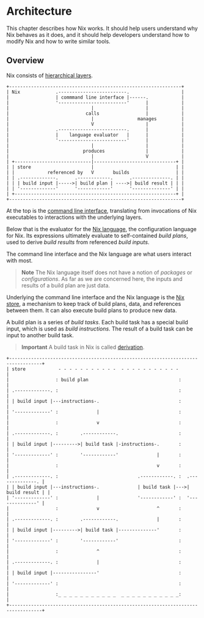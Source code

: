 # Architecture

This chapter describes how Nix works.
It should help users understand why Nix behaves as it does, and it should help developers understand how to modify Nix and how to write similar tools.

## Overview

Nix consists of [hierarchical layers].

[hierarchical layers]: https://en.m.wikipedia.org/wiki/Multitier_architecture#Layers

```
+---------------------------------------------------------------+
| Nix             .-------------------------.                   |
|                 | commmand line interface |------.            |
|                 '-------------------------'      |            |
|                              |                   |            |
|                            calls                 |            |
|                              |                manages         |
|                              V                   |            |
|                 .-------------------------.      |            |
|                 |    language evaluator   |      |            |
|                 '-------------------------'      |            |
|                              |                   |            |
|                           produces               |            |
|                              |                   V            |
| +----------------------------|------------------------------+ |
| | store                      |                              | |
| |            referenced by   V       builds                 | |
| | .-------------.      .------------.      .--------------. | |
| | | build input |----->| build plan | ---->| build result | | |
| | '-------------'      '------------'      '--------------' | |
| +-----------------------------------------------------------+ |
+---------------------------------------------------------------+
```

At the top is the [command line interface](../command-ref/command-ref.md), translating from invocations of Nix executables to interactions with the underlying layers.

Below that is the evaluator for the [Nix language](../language/index.md), the configuration language for Nix.
Its expressions ultimately evaluate to self-contained *build plans*, used to derive *build results* from referenced *build inputs*.

The command line interface and the Nix language are what users interact with most.

> **Note**
> The Nix language itself does not have a notion of *packages* or *configurations*.
> As far as we are concerned here, the inputs and results of a build plan are just data.

Underlying the command line interface and the Nix language is the [Nix store](../glossary.md#gloss-store), a mechanism to keep track of build plans, data, and references between them.
It can also execute build plans to produce new data.

A build plan is a series of *build tasks*.
Each build task has a special build input, which is used as *build instructions*.
The result of a build task can be input to another build task.

> **Important**
> A build task in Nix is called [derivation](../glossary#gloss-derivation).

```
+----------------------------------------------------------------------------------+
| store            - - - - - - - - - - -  - - - - - - - - - - -                    |
|                 : build plan                                 :                   |
| .-------------. :                                            :                   |
| | build input |---instructions-.                             :                   |
| '-------------' :              |                             :                   |
|                 :              v                             :                   |
| .-------------. :        .------------.                      :                   |
| | build input |--------->| build task |-instructions-.       :                   |
| '-------------' :        '------------'              |       :                   |
|                 :                                    v       :                   |
| .-------------. :                             .------------. :  .--------------. |
| | build input |---instructions-.              | build task |--->| build result | |
| '-------------' :              |              '------------' :  '--------------' |
|                 :              v                     ^       :                   |
| .-------------. :        .------------.              |       :                   |
| | build input |--------->| build task |--------------'       :                   |
| '-------------' :        '------------'                      :                   |
|                 :              ^                             :                   |
| .-------------. :              |                             :                   |
| | build input |----------------'                             :                   |
| '-------------' :                                            :                   |
|                 :_ _ _ _ _ _ _ _ _ _ _  _ _ _ _ _ _ _ _ _ _ _:                   |
+----------------------------------------------------------------------------------+
```

